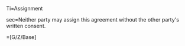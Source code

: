 Ti=Assignment

sec=<span class="highlight">Neither party may assign</span> this agreement without the other party's written consent.

=[G/Z/Base]
